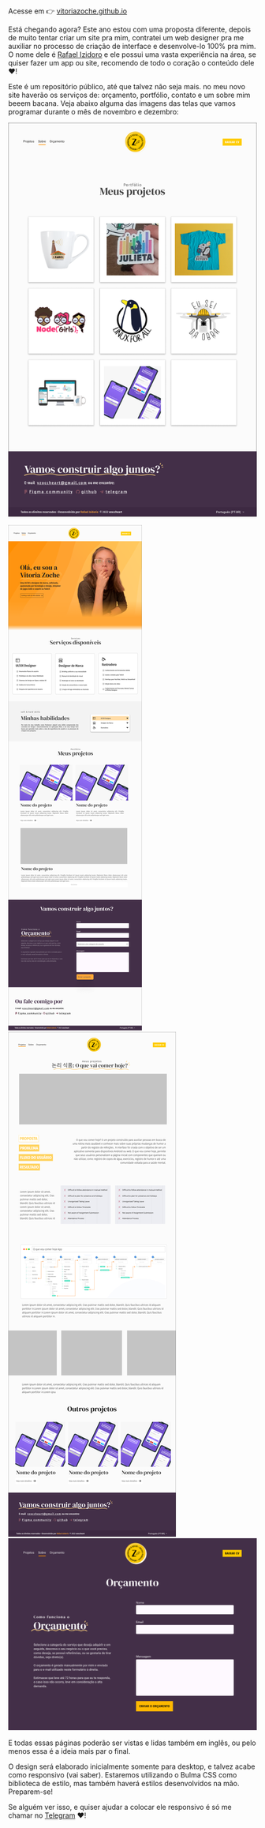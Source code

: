 Acesse em 👉 [vitoriazoche.github.io](https://vitoriazoche.github.io)

Está chegando agora? Este ano estou com uma proposta diferente, depois de muito tentar criar um site pra mim, contratei um web designer pra me auxiliar no processo de criação de interface e desenvolve-lo 100% pra mim. O nome dele é [Rafael Izidoro](https://www.behance.net/rafaelizidc79e) e ele possui uma vasta experiência na área, se quiser fazer um app ou site, recomendo de todo o coração o conteúdo dele ♥!

Este é um repositório público, até que talvez não seja mais. no meu novo site haverão os serviços de: orçamento, portfólio, contato e um sobre mim beeem bacana. Veja abaixo alguma das imagens das telas que vamos programar durante o mês de novembro e dezembro:


![alt text](design/home-page.png)

![alt text](design/about.png)
![alt text](design/project-details.png)
![alt text](design/budget.png)

E todas essas páginas poderão ser vistas e lidas também em inglês, ou pelo menos essa é a ideia mais par o final.

O design será elaborado inicialmente somente para desktop, e talvez acabe como responsivo (vai saber). Estaremos utilizando o Bulma CSS como biblioteca de estilo, mas também haverá estilos desenvolvidos na mão. Preparem-se!

Se alguém ver isso, e quiser ajudar a colocar ele responsivo é só me chamar no [Telegram](https://t.me/vitoriazp) ♥!